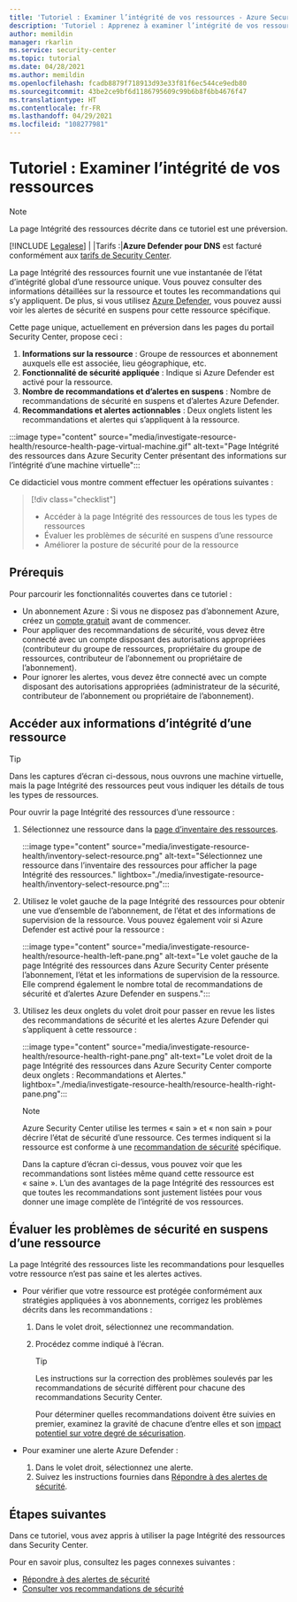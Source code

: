 ```yaml
---
title: 'Tutoriel : Examiner l’intégrité de vos ressources - Azure Security Center'
description: 'Tutoriel : Apprenez à examiner l’intégrité de vos ressources en utilisant Azure Security Center.'
author: memildin
manager: rkarlin
ms.service: security-center
ms.topic: tutorial
ms.date: 04/28/2021
ms.author: memildin
ms.openlocfilehash: fcadb8879f718913d93e33f81f6ec544ce9edb80
ms.sourcegitcommit: 43be2ce9bf6d1186795609c99b6b8f6bb4676f47
ms.translationtype: HT
ms.contentlocale: fr-FR
ms.lasthandoff: 04/29/2021
ms.locfileid: "108277981"
---
```

# <a name="tutorial-investigate-the-health-of-your-resources"></a>Tutoriel : Examiner l’intégrité de vos ressources

> [!NOTE]
> La page Intégrité des ressources décrite dans ce tutoriel est une préversion.
> 
> [!INCLUDE [Legalese](../../includes/security-center-preview-legal-text.md)] | |Tarifs :|**Azure Defender pour DNS** est facturé conformément aux [tarifs de Security Center](https://azure.microsoft.com/pricing/details/security-center/).

La page Intégrité des ressources fournit une vue instantanée de l’état d’intégrité global d’une ressource unique. Vous pouvez consulter des informations détaillées sur la ressource et toutes les recommandations qui s’y appliquent. De plus, si vous utilisez [Azure Defender](azure-defender.md), vous pouvez aussi voir les alertes de sécurité en suspens pour cette ressource spécifique.

Cette page unique, actuellement en préversion dans les pages du portail Security Center, propose ceci :

1. **Informations sur la ressource** : Groupe de ressources et abonnement auxquels elle est associée, lieu géographique, etc.
1. **Fonctionnalité de sécurité appliquée** : Indique si Azure Defender est activé pour la ressource.
1. **Nombre de recommandations et d’alertes en suspens** : Nombre de recommandations de sécurité en suspens et d’alertes Azure Defender.
1. **Recommandations et alertes actionnables** : Deux onglets listent les recommandations et alertes qui s’appliquent à la ressource.

:::image type="content" source="media/investigate-resource-health/resource-health-page-virtual-machine.gif" alt-text="Page Intégrité des ressources dans Azure Security Center présentant des informations sur l’intégrité d’une machine virtuelle":::

Ce didacticiel vous montre comment effectuer les opérations suivantes :

> [!div class="checklist"]
> * Accéder à la page Intégrité des ressources de tous les types de ressources
> * Évaluer les problèmes de sécurité en suspens d’une ressource
> * Améliorer la posture de sécurité pour de la ressource

## <a name="prerequisites"></a>Prérequis

Pour parcourir les fonctionnalités couvertes dans ce tutoriel :

- Un abonnement Azure : Si vous ne disposez pas d’abonnement Azure, créez un [compte gratuit](https://azure.microsoft.com/free/) avant de commencer.
- Pour appliquer des recommandations de sécurité, vous devez être connecté avec un compte disposant des autorisations appropriées (contributeur du groupe de ressources, propriétaire du groupe de ressources, contributeur de l’abonnement ou propriétaire de l’abonnement).
- Pour ignorer les alertes, vous devez être connecté avec un compte disposant des autorisations appropriées (administrateur de la sécurité, contributeur de l’abonnement ou propriétaire de l’abonnement).

##  <a name="access-the-health-information-for-a-resource"></a>Accéder aux informations d’intégrité d’une ressource

> [!TIP]
> Dans les captures d’écran ci-dessous, nous ouvrons une machine virtuelle, mais la page Intégrité des ressources peut vous indiquer les détails de tous les types de ressources. 

Pour ouvrir la page Intégrité des ressources d’une ressource :

1. Sélectionnez une ressource dans la [page d’inventaire des ressources](asset-inventory.md).

    :::image type="content" source="media/investigate-resource-health/inventory-select-resource.png" alt-text="Sélectionnez une ressource dans l’inventaire des ressources pour afficher la page Intégrité des ressources." lightbox="./media/investigate-resource-health/inventory-select-resource.png":::

1. Utilisez le volet gauche de la page Intégrité des ressources pour obtenir une vue d’ensemble de l’abonnement, de l’état et des informations de supervision de la ressource. Vous pouvez également voir si Azure Defender est activé pour la ressource :

    :::image type="content" source="media/investigate-resource-health/resource-health-left-pane.png" alt-text="Le volet gauche de la page Intégrité des ressources dans Azure Security Center présente l’abonnement, l’état et les informations de supervision de la ressource. Elle comprend également le nombre total de recommandations de sécurité et d’alertes Azure Defender en suspens.":::

1. Utilisez les deux onglets du volet droit pour passer en revue les listes des recommandations de sécurité et les alertes Azure Defender qui s’appliquent à cette ressource :

    :::image type="content" source="media/investigate-resource-health/resource-health-right-pane.png" alt-text="Le volet droit de la page Intégrité des ressources dans Azure Security Center comporte deux onglets : Recommandations et Alertes." lightbox="./media/investigate-resource-health/resource-health-right-pane.png":::

    > [!NOTE]
    > Azure Security Center utilise les termes « sain » et « non sain » pour décrire l’état de sécurité d’une ressource. Ces termes indiquent si la ressource est conforme à une [recommandation de sécurité](security-policy-concept.md#what-is-a-security-recommendation) spécifique.
    >
    > Dans la capture d’écran ci-dessus, vous pouvez voir que les recommandations sont listées même quand cette ressource est « saine ». L’un des avantages de la page Intégrité des ressources est que toutes les recommandations sont justement listées pour vous donner une image complète de l’intégrité de vos ressources. 


## <a name="evaluate-the-outstanding-security-issues-for-a-resource"></a>Évaluer les problèmes de sécurité en suspens d’une ressource

La page Intégrité des ressources liste les recommandations pour lesquelles votre ressource n’est pas saine et les alertes actives. 

- Pour vérifier que votre ressource est protégée conformément aux stratégies appliquées à vos abonnements, corrigez les problèmes décrits dans les recommandations :
    1. Dans le volet droit, sélectionnez une recommandation.
    1. Procédez comme indiqué à l’écran.

        > [!TIP]
        > Les instructions sur la correction des problèmes soulevés par les recommandations de sécurité diffèrent pour chacune des recommandations Security Center.
        >
        > Pour déterminer quelles recommandations doivent être suivies en premier, examinez la gravité de chacune d’entre elles et son [impact potentiel sur votre degré de sécurisation](secure-score-security-controls.md#security-controls-and-their-recommendations).

- Pour examiner une alerte Azure Defender :
    1. Dans le volet droit, sélectionnez une alerte.
    1. Suivez les instructions fournies dans [Répondre à des alertes de sécurité](security-center-managing-and-responding-alerts.md#respond-to-security-alerts).


## <a name="next-steps"></a>Étapes suivantes

Dans ce tutoriel, vous avez appris à utiliser la page Intégrité des ressources dans Security Center.

Pour en savoir plus, consultez les pages connexes suivantes :

- [Répondre à des alertes de sécurité](security-center-managing-and-responding-alerts.md#respond-to-security-alerts)
- [Consulter vos recommandations de sécurité](security-center-recommendations.md)